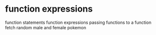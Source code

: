 # function expressions

function statements
function expressions
passing functions to a function
fetch random male and female pokemon

